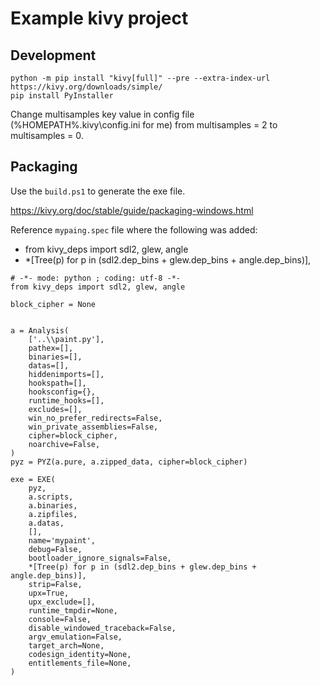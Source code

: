 # Example kivy project


## Development
```
python -m pip install "kivy[full]" --pre --extra-index-url https://kivy.org/downloads/simple/
pip install PyInstaller
```

Change multisamples key value in config file (%HOMEPATH%\.kivy\config.ini for me) from multisamples = 2 to multisamples = 0.


## Packaging

Use the `build.ps1` to generate the exe file.

https://kivy.org/doc/stable/guide/packaging-windows.html

Reference `mypaing.spec` file where the following was added:

- from kivy_deps import sdl2, glew, angle
- *[Tree(p) for p in (sdl2.dep_bins + glew.dep_bins + angle.dep_bins)],

```
# -*- mode: python ; coding: utf-8 -*-
from kivy_deps import sdl2, glew, angle

block_cipher = None


a = Analysis(
    ['..\\paint.py'],
    pathex=[],
    binaries=[],
    datas=[],
    hiddenimports=[],
    hookspath=[],
    hooksconfig={},
    runtime_hooks=[],
    excludes=[],
    win_no_prefer_redirects=False,
    win_private_assemblies=False,
    cipher=block_cipher,
    noarchive=False,
)
pyz = PYZ(a.pure, a.zipped_data, cipher=block_cipher)

exe = EXE(
    pyz,
    a.scripts,
    a.binaries,
    a.zipfiles,
    a.datas,
    [],
    name='mypaint',
    debug=False,
    bootloader_ignore_signals=False,
    *[Tree(p) for p in (sdl2.dep_bins + glew.dep_bins + angle.dep_bins)],
    strip=False,
    upx=True,
    upx_exclude=[],
    runtime_tmpdir=None,
    console=False,
    disable_windowed_traceback=False,
    argv_emulation=False,
    target_arch=None,
    codesign_identity=None,
    entitlements_file=None,
)
```
